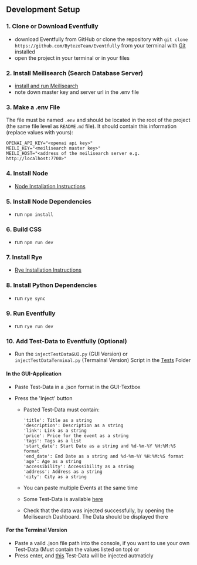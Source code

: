 ## Development Setup

### 1. Clone or Download Eventfully

- download Eventfully from GitHub or clone the repository with `git clone https://github.com/BytezoTeam/Eventfully` from your terminal with [Git](https://git-scm.com/book/en/v2/Getting-Started-Installing-Git) installed
- open the project in your terminal or in your files

### 2. Install Meilisearch (Search Database Server)

- [install and run Meilisearch](https://www.meilisearch.com/docs/learn/getting_started/installation)
- note down master key and server url in the .env file

### 3. Make a .env File

The file must be named `.env` and should be located in the root of the project (the same file level as `README.md` file).
It should contain this information (replace values with yours):

```env
OPENAI_API_KEY="<openai api key>"
MEILI_KEY="<meilisearch master key>"
MEILI_HOST="<address of the meilisearch server e.g. http://localhost:7700>"
```

### 4. Install Node

- [Node Installation Instructions](https://nodejs.org/en/learn/getting-started/how-to-install-nodejs)

### 5. Install Node Dependencies

- run `npm install`

### 6. Build CSS

- run `npm run dev`

### 7. Install Rye

- [Rye Installation Instructions](https://rye-up.com/guide/installation/)

### 8. Install Python Dependencies

- run `rye sync`

### 9. Run Eventfully

- run `rye run dev`

### 10. Add Test-Data to Eventfully (Optional)

- Run the `injectTestDataGUI.py` (GUI Version) or `injectTestDataTerminal.py` (Termainal Version) Script in the [Tests](https://github.com/BytezoTeam/Eventfully/tree/main/tests) Folder

#### In the GUI-Application

- Paste Test-Data in a .json format in the GUI-Textbox
- Press the 'Inject' button

    - Pasted Test-Data must contain:

      ```
      'title': Title as a string
      'description': Description as a string
      'link': Link as a string
      'price': Price for the event as a string
      'tags': Tags as a list
      'start_date': Start Date as a string and %d-%m-%Y %H:%M:%S format
      'end_date': End Date as a string and %d-%m-%Y %H:%M:%S format
      'age': Age as a string
      'accessibility': Accessibility as a string
      'address': Address as a string
      'city': City as a string
      ```

    - You can paste multiple Events at the same time
    - Some Test-Data is available [here](https://github.com/BytezoTeam/Eventfully/blob/main/tests/test-data.json)
    - Check that the data was injected successfully, by opening the Meilisearch Dashboard. The Data should be displayed there

#### For the Terminal Version

- Paste a vaild .json file path into the console, if you want to use your own Test-Data (Must contain the values listed on top)
  or
- Press enter, and [this](https://github.com/BytezoTeam/Eventfully/blob/main/tests/test-data.json) Test-Data will be injected autmaticly
